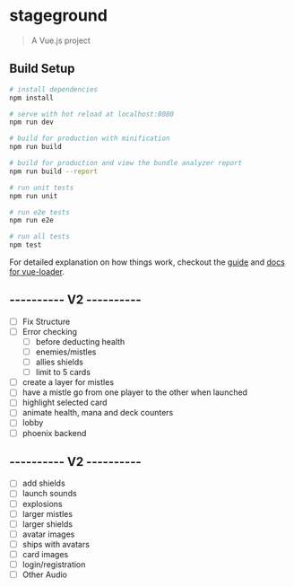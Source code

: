 # stageground

> A Vue.js project

## Build Setup

``` bash
# install dependencies
npm install

# serve with hot reload at localhost:8080
npm run dev

# build for production with minification
npm run build

# build for production and view the bundle analyzer report
npm run build --report

# run unit tests
npm run unit

# run e2e tests
npm run e2e

# run all tests
npm test
```

For detailed explanation on how things work, checkout the [guide](http://vuejs-templates.github.io/webpack/) and [docs for vue-loader](http://vuejs.github.io/vue-loader).

## ---------- V2 ----------
- [ ] Fix Structure
- [ ] Error checking
    - [ ] before deducting health
    - [ ] enemies/mistles
    - [ ] allies shields
    - [ ] limit to 5 cards
- [ ] create a layer for mistles
- [ ] have a mistle go from one player to the other when launched
- [ ] highlight selected card
- [ ] animate health, mana and deck counters
- [ ] lobby
- [ ] phoenix backend

## ---------- V2 ----------
- [ ] add shields
- [ ] launch sounds
- [ ] explosions
- [ ] larger mistles
- [ ] larger shields
- [ ] avatar images
- [ ] ships with avatars
- [ ] card images
- [ ] login/registration
- [ ] Other Audio
